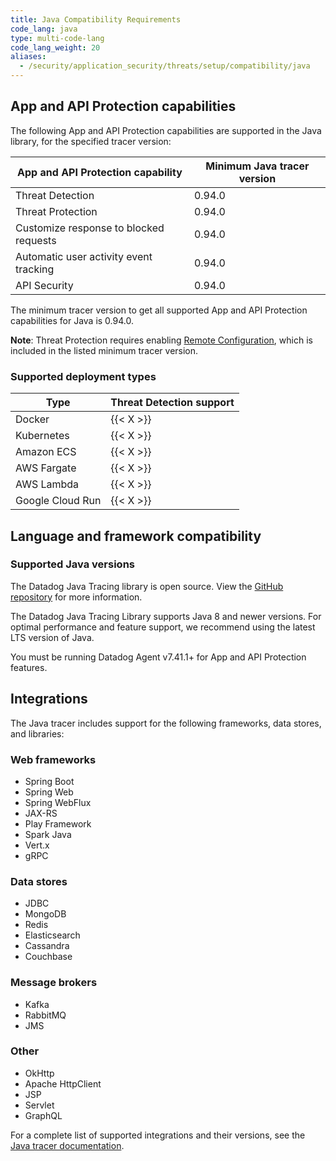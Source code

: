 ```yaml
---
title: Java Compatibility Requirements
code_lang: java
type: multi-code-lang
code_lang_weight: 20
aliases:
  - /security/application_security/threats/setup/compatibility/java
---
```


## App and API Protection capabilities

The following App and API Protection capabilities are supported in the Java library, for the specified tracer version:

| App and API Protection capability                   | Minimum Java tracer version |
| -------------------------------------------------- | --------------------------- |
| Threat Detection                                   | 0.94.0                      |
| Threat Protection                                  | 0.94.0                      |
| Customize response to blocked requests             | 0.94.0                      |
| Automatic user activity event tracking             | 0.94.0                      |
| API Security                                       | 0.94.0                      |

The minimum tracer version to get all supported App and API Protection capabilities for Java is 0.94.0.

**Note**: Threat Protection requires enabling [Remote Configuration][1], which is included in the listed minimum tracer version.

### Supported deployment types
| Type              | Threat Detection support |
|------------------ | ------------------------ |
| Docker            | {{< X >}}                |
| Kubernetes        | {{< X >}}                |
| Amazon ECS        | {{< X >}}                |
| AWS Fargate       | {{< X >}}                |
| AWS Lambda        | {{< X >}}                |
| Google Cloud Run  | {{< X >}}                |

## Language and framework compatibility

### Supported Java versions

The Datadog Java Tracing library is open source. View the [GitHub repository][2] for more information.

The Datadog Java Tracing Library supports Java 8 and newer versions. For optimal performance and feature support, we recommend using the latest LTS version of Java.

You must be running Datadog Agent v7.41.1+ for App and API Protection features.

## Integrations

The Java tracer includes support for the following frameworks, data stores, and libraries:

### Web frameworks
- Spring Boot
- Spring Web
- Spring WebFlux
- JAX-RS
- Play Framework
- Spark Java
- Vert.x
- gRPC

### Data stores
- JDBC
- MongoDB
- Redis
- Elasticsearch
- Cassandra
- Couchbase

### Message brokers
- Kafka
- RabbitMQ
- JMS

### Other
- OkHttp
- Apache HttpClient
- JSP
- Servlet
- GraphQL

For a complete list of supported integrations and their versions, see the [Java tracer documentation][3].

[1]: /agent/remote_config/#enabling-remote-configuration
[2]: https://github.com/DataDog/dd-trace-java
[3]: /tracing/trace_collection/compatibility_requirements/java 
